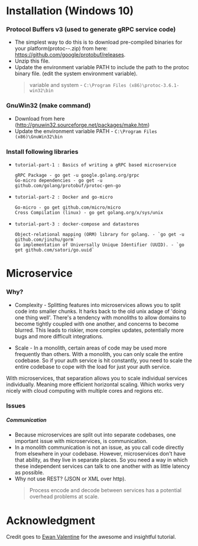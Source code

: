 # Installation (Windows 10)
### Protocol Buffers v3 (used to generate gRPC service code)

- The simplest way to do this is to download pre-compiled binaries for your platform(protoc-<version>-<platform>.zip) from here: https://github.com/google/protobuf/releases.
- Unzip this file.
- Update the environment variable PATH to include the path to the protoc binary file. (edit the system environment variable).
    > variable and system - `C:\Program Files (x86)\protoc-3.6.1-win32\bin`

### GnuWin32 (make command)
-   Download from here (http://gnuwin32.sourceforge.net/packages/make.htm)
-   Update the environment variable PATH - `C:\Program Files (x86)\GnuWin32\bin`

### Install following libraries

-   `tutorial-part-1 : Basics of writing a gRPC based microservice`

    ```
    gRPC Package - go get -u google.golang.org/grpc
    Go-micro dependencies - go get -u github.com/golang/protobuf/protoc-gen-go
    ```

-   `tutorial-part-2 : Docker and go-micro`

    ```
    Go-micro - go get github.com/micro/micro
    Cross Compilation (linux) - go get golang.org/x/sys/unix
    ```

- `tutorial-part-3 : docker-compose and datastores`

    ```
    Object-relational mapping (ORM) library for golang. - `go get -u github.com/jinzhu/gorm`
    Go implementation of Universally Unique Identifier (UUID). - `go get github.com/satori/go.uuid`
    ```

# Microservice
### Why?
- Complexity - Splitting features into microservices allows you to split code into smaller chunks. It harks back to the old unix adage of 'doing one thing well'. There's a tendency with monoliths to allow domains to become tightly coupled with one another, and concerns to become blurred. This leads to riskier, more complex updates, potentially more bugs and more difficult integrations.

- Scale - In a monolith, certain areas of code may be used more frequently than others. With a monolith, you can only scale the entire codebase. So if your auth service is hit constantly, you need to scale the entire codebase to cope with the load for just your auth service.

With microservices, that separation allows you to scale individual services individually. Meaning more efficient horizontal scaling. Which works very nicely with cloud computing with multiple cores and regions etc.

### Issues
##### Communication
- Because microservices are split out into separate codebases, one important issue with microservices, is communication.
- In a monolith communication is not an issue, as you call code directly from elsewhere in your codebase. However, microservices don't have that ability, as they live in separate places. So you need a way in which these independent services can talk to one another with as little latency as possible.
- Why not use REST? (JSON or XML over http).
    > Process encode and decode between services has a potential overhead problems at scale.

# Acknowledgment
Credit goes to [Ewan Valentine](https://ewanvalentine.io/tag/golang/) for the awesome and insightful tutorial.
